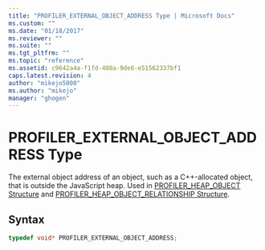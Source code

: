 ```yaml
---
title: "PROFILER_EXTERNAL_OBJECT_ADDRESS Type | Microsoft Docs"
ms.custom: ""
ms.date: "01/18/2017"
ms.reviewer: ""
ms.suite: ""
ms.tgt_pltfrm: ""
ms.topic: "reference"
ms.assetid: c9642a4a-f1fd-408a-9de6-e51562337bf1
caps.latest.revision: 4
author: "mikejo5000"
ms.author: "mikejo"
manager: "ghogen"
---
```

# PROFILER_EXTERNAL_OBJECT_ADDRESS Type
The external object address of an object, such as a C++-allocated object, that is outside the JavaScript heap. Used in [PROFILER_HEAP_OBJECT Structure](../../winscript/reference/profiler-heap-object-structure.md) and [PROFILER_HEAP_OBJECT_RELATIONSHIP Structure](../../winscript/reference/profiler-heap-object-relationship-structure.md).

## Syntax

```cpp
typedef void* PROFILER_EXTERNAL_OBJECT_ADDRESS;
```